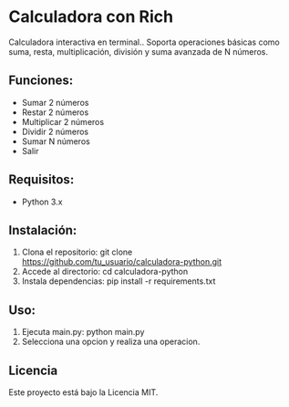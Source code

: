 # Calculadora con Rich

Calculadora interactiva en terminal.. Soporta operaciones básicas como suma, resta, multiplicación, división y suma avanzada de N números.

## Funciones:
- Sumar 2 números
- Restar 2 números
- Multiplicar 2 números
- Dividir 2 números
- Sumar N números
- Salir

## Requisitos:
- Python 3.x

## Instalación:
1. Clona el repositorio:
git clone https://github.com/tu_usuario/calculadora-python.git
2. Accede al directorio:
cd calculadora-python
3. Instala dependencias:
pip install -r requirements.txt

## Uso:
1. Ejecuta main.py:
python main.py
2. Selecciona una opcion y realiza una operacion.

## Licencia

Este proyecto está bajo la Licencia MIT.